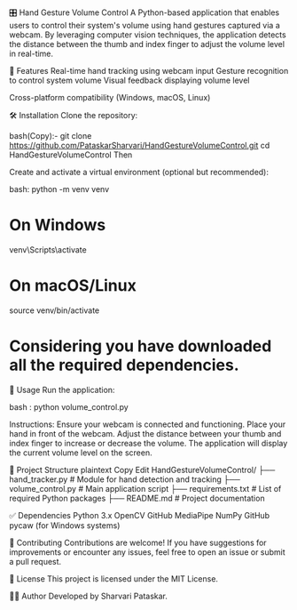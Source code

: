 🎛️ Hand Gesture Volume Control
A Python-based application that enables users to control their system's volume using hand gestures captured via a webcam. By leveraging computer vision techniques, the application detects the distance between the thumb and index finger to adjust the volume level in real-time.​

📌 Features
Real-time hand tracking using webcam input​
Gesture recognition to control system volume​
Visual feedback displaying volume level​

Cross-platform compatibility (Windows, macOS, Linux)​

🛠️ Installation
Clone the repository:

bash(Copy):-
git clone https://github.com/PataskarSharvari/HandGestureVolumeControl.git
cd HandGestureVolumeControl
Then 

Create and activate a virtual environment (optional but recommended):

bash:
python -m venv venv
# On Windows
venv\Scripts\activate
# On macOS/Linux
source venv/bin/activate
# Considering you have downloaded all the required dependencies.

🚀 Usage
Run the application:

bash :
python volume_control.py

Instructions:
Ensure your webcam is connected and functioning.​
Place your hand in front of the webcam.​
Adjust the distance between your thumb and index finger to increase or decrease the volume.
The application will display the current volume level on the screen.​


📂 Project Structure
plaintext
Copy
Edit
HandGestureVolumeControl/
├── hand_tracker.py       # Module for hand detection and tracking
├── volume_control.py     # Main application script
├── requirements.txt      # List of required Python packages
├── README.md             # Project documentation


✅ Dependencies
Python 3.x​
OpenCV​
GitHub
MediaPipe​
NumPy​
GitHub
pycaw (for Windows systems)​

🤝 Contributing
Contributions are welcome! If you have suggestions for improvements or encounter any issues, feel free to open an issue or submit a pull request.​

📄 License
This project is licensed under the MIT License.​

🙋‍♀️ Author
Developed by Sharvari Pataskar.


